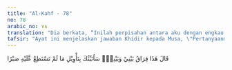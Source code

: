 ```yaml
---
title: "Al-Kahf - 78"
no: 78
arabic_no: ٧٨
translation: "Dia berkata, “Inilah perpisahan antara aku dengan engkau; aku akan memberikan penjelasan kepadamu atas perbuatan yang engkau tidak mampu sabar terhadapnya."
tafsir: "Ayat ini menjelaskan jawaban Khidir kepada Musa, \"Pertanyaanmu yang ketiga kalinya ini adalah penyebab perpisahan antara aku dan kamu.\" Sebagian Ulama Tafsir mengatakan bahwa sebab perpisahan itu tidak terjadi pada pertanyaan yang pertama dan kedua, oleh karena pertanyaan pertama dan kedua itu menyangkut perbuatan yang munkar yaitu membunuh anak yang tidak berdosa dan membuat lubang (merusak) pada dinding kapal, maka wajarlah bila dimaafkan. Adapun pertanyaan yang ketiga adalah Khidir berbuat baik kepada orang yang kikir, yang tidak mau memberikan jamuan kepadanya, dan perbuatan itu adalah perbuatan yang baik yang tidak perlu disangkal dan dipertanyakan.\n\nKhidir berkata, \"Aku akan memberitahukan kepadamu berbagai hikmah perbuatanku, yang kamu tidak sabar terhadapnya, yaitu membunuh anak, melubangi kapal dan menegakkan dinding rumah. Tujuannya ialah untuk menyelamatkan kapal dari penyitaan orang yang zalim, menyelamatkan ibu-bapak anak yang dibunuh itu dari kekafiran andaikata ia hidup dan menggantinya dengan adiknya yang saleh serta menyelamatkan harta pusaka kepunyaan dua anak yatim yang berada di bawah dinding yang akan roboh itu.\""
---
```


قَالَ هٰذَا فِرَاقُ بَيْنِيْ وَبَيْنِكَۚ سَاُنَبِّئُكَ بِتَأْوِيْلِ مَا لَمْ تَسْتَطِعْ عَّلَيْهِ صَبْرًا 
